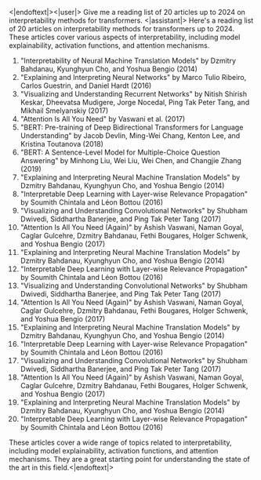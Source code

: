 <|endoftext|><|user|>
Give me a reading list of 20 articles up to 2024 on interpretability methods for transformers.
<|assistant|>
Here's a reading list of 20 articles on interpretability methods for transformers up to 2024. These articles cover various aspects of interpretability, including model explainability, activation functions, and attention mechanisms.

1. "Interpretability of Neural Machine Translation Models" by Dzmitry Bahdanau, Kyunghyun Cho, and Yoshua Bengio (2014)
2. "Explaining and Interpreting Neural Networks" by Marco Tulio Ribeiro, Carlos Guestrin, and Daniel Hardt (2016)
3. "Visualizing and Understanding Recurrent Networks" by Nitish Shirish Keskar, Dheevatsa Mudigere, Jorge Nocedal, Ping Tak Peter Tang, and Mikhail Smelyanskiy (2017)
4. "Attention Is All You Need" by Vaswani et al. (2017)
5. "BERT: Pre-training of Deep Bidirectional Transformers for Language Understanding" by Jacob Devlin, Ming-Wei Chang, Kenton Lee, and Kristina Toutanova (2018)
6. "BERT: A Sentence-Level Model for Multiple-Choice Question Answering" by Minhong Liu, Wei Liu, Wei Chen, and Changjie Zhang (2019)
7. "Explaining and Interpreting Neural Machine Translation Models" by Dzmitry Bahdanau, Kyunghyun Cho, and Yoshua Bengio (2014)
8. "Interpretable Deep Learning with Layer-wise Relevance Propagation" by Soumith Chintala and Léon Bottou (2016)
9. "Visualizing and Understanding Convolutional Networks" by Shubham Dwivedi, Siddhartha Banerjee, and Ping Tak Peter Tang (2017)
10. "Attention Is All You Need (Again)" by Ashish Vaswani, Naman Goyal, Caglar Gulcehre, Dzmitry Bahdanau, Fethi Bougares, Holger Schwenk, and Yoshua Bengio (2017)
11. "Explaining and Interpreting Neural Machine Translation Models" by Dzmitry Bahdanau, Kyunghyun Cho, and Yoshua Bengio (2014)
12. "Interpretable Deep Learning with Layer-wise Relevance Propagation" by Soumith Chintala and Léon Bottou (2016)
13. "Visualizing and Understanding Convolutional Networks" by Shubham Dwivedi, Siddhartha Banerjee, and Ping Tak Peter Tang (2017)
14. "Attention Is All You Need (Again)" by Ashish Vaswani, Naman Goyal, Caglar Gulcehre, Dzmitry Bahdanau, Fethi Bougares, Holger Schwenk, and Yoshua Bengio (2017)
15. "Explaining and Interpreting Neural Machine Translation Models" by Dzmitry Bahdanau, Kyunghyun Cho, and Yoshua Bengio (2014)
16. "Interpretable Deep Learning with Layer-wise Relevance Propagation" by Soumith Chintala and Léon Bottou (2016)
17. "Visualizing and Understanding Convolutional Networks" by Shubham Dwivedi, Siddhartha Banerjee, and Ping Tak Peter Tang (2017)
18. "Attention Is All You Need (Again)" by Ashish Vaswani, Naman Goyal, Caglar Gulcehre, Dzmitry Bahdanau, Fethi Bougares, Holger Schwenk, and Yoshua Bengio (2017)
19. "Explaining and Interpreting Neural Machine Translation Models" by Dzmitry Bahdanau, Kyunghyun Cho, and Yoshua Bengio (2014)
20. "Interpretable Deep Learning with Layer-wise Relevance Propagation" by Soumith Chintala and Léon Bottou (2016)

These articles cover a wide range of topics related to interpretability, including model explainability, activation functions, and attention mechanisms. They are a great starting point for understanding the state of the art in this field.<|endoftext|>